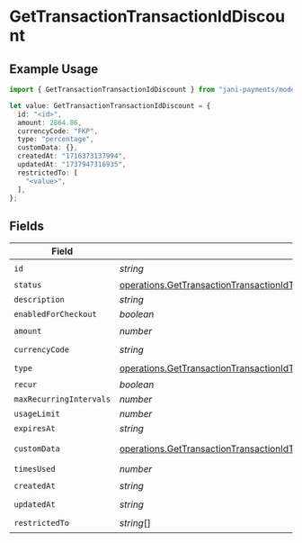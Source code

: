 # GetTransactionTransactionIdDiscount

## Example Usage

```typescript
import { GetTransactionTransactionIdDiscount } from "jani-payments/models/operations";

let value: GetTransactionTransactionIdDiscount = {
  id: "<id>",
  amount: 2864.86,
  currencyCode: "FKP",
  type: "percentage",
  customData: {},
  createdAt: "1716373137994",
  updatedAt: "1737947316935",
  restrictedTo: [
    "<value>",
  ],
};
```

## Fields

| Field                                                                                                                                                                                    | Type                                                                                                                                                                                     | Required                                                                                                                                                                                 | Description                                                                                                                                                                              |
| ---------------------------------------------------------------------------------------------------------------------------------------------------------------------------------------- | ---------------------------------------------------------------------------------------------------------------------------------------------------------------------------------------- | ---------------------------------------------------------------------------------------------------------------------------------------------------------------------------------------- | ---------------------------------------------------------------------------------------------------------------------------------------------------------------------------------------- |
| `id`                                                                                                                                                                                     | *string*                                                                                                                                                                                 | :heavy_check_mark:                                                                                                                                                                       | N/A                                                                                                                                                                                      |
| `status`                                                                                                                                                                                 | [operations.GetTransactionTransactionIdTransactionsResponse200ApplicationJSONStatus](../../models/operations/gettransactiontransactionidtransactionsresponse200applicationjsonstatus.md) | :heavy_minus_sign:                                                                                                                                                                       | N/A                                                                                                                                                                                      |
| `description`                                                                                                                                                                            | *string*                                                                                                                                                                                 | :heavy_minus_sign:                                                                                                                                                                       | N/A                                                                                                                                                                                      |
| `enabledForCheckout`                                                                                                                                                                     | *boolean*                                                                                                                                                                                | :heavy_minus_sign:                                                                                                                                                                       | N/A                                                                                                                                                                                      |
| `amount`                                                                                                                                                                                 | *number*                                                                                                                                                                                 | :heavy_check_mark:                                                                                                                                                                       | N/A                                                                                                                                                                                      |
| `currencyCode`                                                                                                                                                                           | *string*                                                                                                                                                                                 | :heavy_check_mark:                                                                                                                                                                       | N/A                                                                                                                                                                                      |
| `type`                                                                                                                                                                                   | [operations.GetTransactionTransactionIdType](../../models/operations/gettransactiontransactionidtype.md)                                                                                 | :heavy_check_mark:                                                                                                                                                                       | N/A                                                                                                                                                                                      |
| `recur`                                                                                                                                                                                  | *boolean*                                                                                                                                                                                | :heavy_minus_sign:                                                                                                                                                                       | N/A                                                                                                                                                                                      |
| `maxRecurringIntervals`                                                                                                                                                                  | *number*                                                                                                                                                                                 | :heavy_minus_sign:                                                                                                                                                                       | N/A                                                                                                                                                                                      |
| `usageLimit`                                                                                                                                                                             | *number*                                                                                                                                                                                 | :heavy_minus_sign:                                                                                                                                                                       | N/A                                                                                                                                                                                      |
| `expiresAt`                                                                                                                                                                              | *string*                                                                                                                                                                                 | :heavy_minus_sign:                                                                                                                                                                       | N/A                                                                                                                                                                                      |
| `customData`                                                                                                                                                                             | [operations.GetTransactionTransactionIdTransactionsResponse200CustomData](../../models/operations/gettransactiontransactionidtransactionsresponse200customdata.md)                       | :heavy_check_mark:                                                                                                                                                                       | Any valid JSON value                                                                                                                                                                     |
| `timesUsed`                                                                                                                                                                              | *number*                                                                                                                                                                                 | :heavy_minus_sign:                                                                                                                                                                       | N/A                                                                                                                                                                                      |
| `createdAt`                                                                                                                                                                              | *string*                                                                                                                                                                                 | :heavy_check_mark:                                                                                                                                                                       | N/A                                                                                                                                                                                      |
| `updatedAt`                                                                                                                                                                              | *string*                                                                                                                                                                                 | :heavy_check_mark:                                                                                                                                                                       | N/A                                                                                                                                                                                      |
| `restrictedTo`                                                                                                                                                                           | *string*[]                                                                                                                                                                               | :heavy_check_mark:                                                                                                                                                                       | N/A                                                                                                                                                                                      |